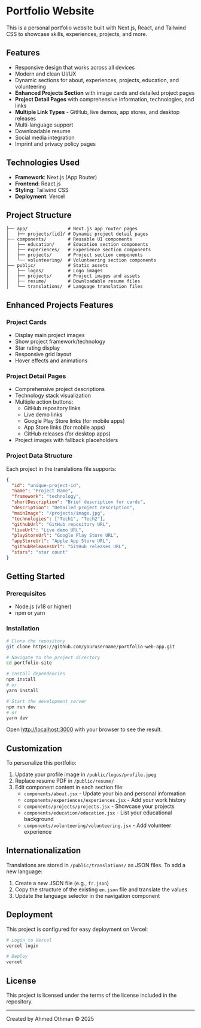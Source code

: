 # Portfolio Website

This is a personal portfolio website built with Next.js, React, and Tailwind CSS to showcase skills, experiences, projects, and more.

## Features

- Responsive design that works across all devices
- Modern and clean UI/UX
- Dynamic sections for about, experiences, projects, education, and volunteering
- **Enhanced Projects Section** with image cards and detailed project pages
- **Project Detail Pages** with comprehensive information, technologies, and links
- **Multiple Link Types** - GitHub, live demos, app stores, and desktop releases
- Multi-language support
- Downloadable resume
- Social media integration
- Imprint and privacy policy pages

## Technologies Used

- **Framework**: Next.js (App Router)
- **Frontend**: React.js
- **Styling**: Tailwind CSS
- **Deployment**: Vercel

## Project Structure

```
├── app/               # Next.js app router pages
│   ├── projects/[id]/ # Dynamic project detail pages
├── components/        # Reusable UI components
│   ├── education/     # Education section components
│   ├── experiences/   # Experience section components
│   ├── projects/      # Project section components
│   └── volunteering/  # Volunteering section components
├── public/            # Static assets
│   ├── logos/         # Logo images
│   ├── projects/      # Project images and assets
│   ├── resume/        # Downloadable resume files
│   └── translations/  # Language translation files
```

## Enhanced Projects Features

### Project Cards

- Display main project images
- Show project framework/technology
- Star rating display
- Responsive grid layout
- Hover effects and animations

### Project Detail Pages

- Comprehensive project descriptions
- Technology stack visualization
- Multiple action buttons:
  - GitHub repository links
  - Live demo links
  - Google Play Store links (for mobile apps)
  - App Store links (for mobile apps)
  - GitHub releases (for desktop apps)
- Project images with fallback placeholders

### Project Data Structure

Each project in the translations file supports:

```json
{
  "id": "unique-project-id",
  "name": "Project Name",
  "framework": "technology",
  "shortDescription": "Brief description for cards",
  "description": "Detailed project description",
  "mainImage": "/projects/image.jpg",
  "technologies": ["Tech1", "Tech2"],
  "githubUrl": "GitHub repository URL",
  "liveUrl": "Live demo URL",
  "playStoreUrl": "Google Play Store URL",
  "appStoreUrl": "Apple App Store URL",
  "githubReleasesUrl": "GitHub releases URL",
  "stars": "star count"
}
```

## Getting Started

### Prerequisites

- Node.js (v18 or higher)
- npm or yarn

### Installation

```bash
# Clone the repository
git clone https://github.com/yourusername/portfolio-web-app.git

# Navigate to the project directory
cd portfolio-site

# Install dependencies
npm install
# or
yarn install

# Start the development server
npm run dev
# or
yarn dev
```

Open [http://localhost:3000](http://localhost:3000) with your browser to see the result.

## Customization

To personalize this portfolio:

1. Update your profile image in `/public/logos/profile.jpeg`
2. Replace resume PDF in `/public/resume/`
3. Edit component content in each section file:
   - `components/about.jsx` - Update your bio and personal information
   - `components/experiences/experiences.jsx` - Add your work history
   - `components/projects/projects.jsx` - Showcase your projects
   - `components/education/education.jsx` - List your educational background
   - `components/volunteering/volunteering.jsx` - Add volunteer experience

## Internationalization

Translations are stored in `/public/translations/` as JSON files. To add a new language:

1. Create a new JSON file (e.g., `fr.json`)
2. Copy the structure of the existing `en.json` file and translate the values
3. Update the language selector in the navigation component

## Deployment

This project is configured for easy deployment on Vercel:

```bash
# Login to Vercel
vercel login

# Deploy
vercel
```

## License

This project is licensed under the terms of the license included in the repository.

---

Created by Ahmed Othman © 2025
